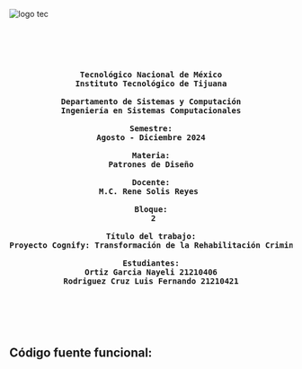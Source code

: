![logo tec](https://github.com/user-attachments/assets/0b5a18fc-0968-45d2-a1cd-914a75adfa59)


<pre>

	<p align=center>

<b>Tecnológico Nacional de México
Instituto Tecnológico de Tijuana

Departamento de Sistemas y Computación
Ingeniería en Sistemas Computacionales

Semestre:
Agosto - Diciembre 2024

Materia:
Patrones de Diseño

Docente:
M.C. Rene Solis Reyes 

Bloque:
 2

Título del trabajo:
Proyecto Cognify: Transformación de la Rehabilitación Criminal

Estudiantes:
Ortiz Garcia Nayeli 21210406
Rodriguez Cruz Luis Fernando 21210421</b>

	</p>

</pre>




	
<p style="text-align: =justify;">

## Código fuente funcional: 

</p>


